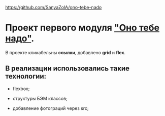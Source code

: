 https://github.com/SanyaZolA/ono-tebe-nado

# Проект первого модуля ["Оно тебе надо"](https://sanyazola.github.io/ono-tebe-nado/).

В проекте кликабельны **ссылки**, добавлено **grid** и **flex**.

## В реализации использовались такие технологии:

- flexbox;

- структуры БЭМ классов;

- добавление фотограций через src;


